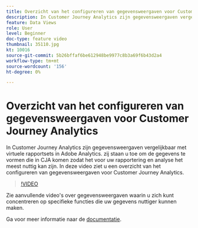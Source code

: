 ```yaml
---
title: Overzicht van het configureren van gegevensweergaven voor Customer Journey Analytics
description: In Customer Journey Analytics zijn gegevensweergaven vergelijkbaar met virtuele rapportsets in Adobe Analytics. zij staan u toe om de gegevens te vormen die in CJA komen zodat het voor uw rapportering en analyse het meest nuttig kan zijn. In deze video ziet u een overzicht van het configureren van gegevensweergaven voor Customer Journey Analytics.
feature: Data Views
role: User
level: Beginner
doc-type: feature video
thumbnail: 35110.jpg
kt: 10016
source-git-commit: 5b26bffaf6be612948be9977c8b3a69f6b43d2a4
workflow-type: tm+mt
source-wordcount: '156'
ht-degree: 0%

---
```



# Overzicht van het configureren van gegevensweergaven voor Customer Journey Analytics

In Customer Journey Analytics zijn gegevensweergaven vergelijkbaar met virtuele rapportsets in Adobe Analytics. zij staan u toe om de gegevens te vormen die in CJA komen zodat het voor uw rapportering en analyse het meest nuttig kan zijn. In deze video ziet u een overzicht van het configureren van gegevensweergaven voor Customer Journey Analytics.

>[!VIDEO](https://video.tv.adobe.com/v/35110/?quality=12&learn=on)

Zie aanvullende video&#39;s over gegevensweergaven waarin u zich kunt concentreren op specifieke functies die uw gegevens nuttiger kunnen maken.

Ga voor meer informatie naar de [documentatie](https://experienceleague.adobe.com/docs/analytics-platform/using/cja-dataviews/data-views.html?lang=en).
